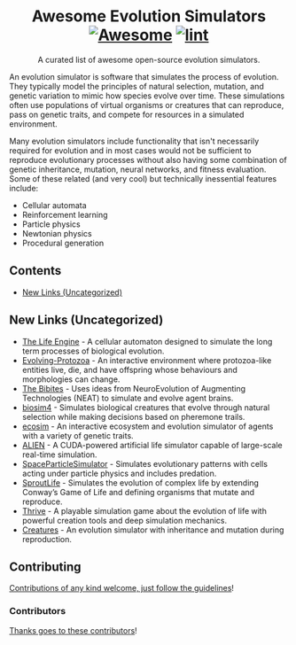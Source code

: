 <div align="center">

<!-- title -->

<!--lint ignore no-dead-urls-->

# Awesome Evolution Simulators [![Awesome](https://awesome.re/badge.svg)](https://awesome.re) [![lint](https://github.com/dietrich-stein/awesome-evolution-simulators/actions/workflows/lint.yaml/badge.svg)](https://github.com/dietrich-stein/awesome-evolution-simulators/actions/workflows/lint.yaml)

<!-- subtitle -->

A curated list of awesome open-source evolution simulators.

<!-- image 

<a href="" target="_blank" rel="noopener noreferrer">
  <img src="" />
</a>-->

</div>

<!-- description -->

An evolution simulator is software that simulates the process of evolution. They typically model the principles of natural selection, mutation, and genetic variation to mimic how species evolve over time. These simulations often use populations of virtual organisms or creatures that can reproduce, pass on genetic traits, and compete for resources in a simulated environment.

Many evolution simulators include functionality that isn't necessarily required for evolution and in most cases would not be sufficient to reproduce evolutionary processes without also having some combination of genetic inheritance, mutation, neural networks, and fitness evaluation. Some of these related (and very cool) but technically inessential features include:

- Cellular automata
- Reinforcement learning
- Particle physics
- Newtonian physics
- Procedural generation

<!-- TOC -->

## Contents

- [New Links (Uncategorized)](#new-links-uncategorized)

<!-- CONTENT -->

## New Links (Uncategorized)

- [The Life Engine](https://github.com/MaxRobinsonTheGreat/LifeEngine) - A cellular automaton designed to simulate the long term processes of biological evolution.
- [Evolving-Protozoa](https://github.com/DylanCope/Evolving-Protozoa) - An interactive environment where protozoa-like entities live, die, and have offspring whose behaviours and morphologies can change.
- [The Bibites](https://github.com/TheBibites/Bibites_Shared_Content) - Uses ideas from NeuroEvolution of Augmenting Technologies (NEAT) to simulate and evolve agent brains.
- [biosim4](https://github.com/davidrmiller/biosim4) - Simulates biological creatures that evolve through natural selection while making decisions based on pheremone trails.
- [ecosim](https://github.com/connor-brooks/ecosim) - An interactive ecosystem and evolution simulator of agents with a variety of genetic traits.
- [ALIEN](https://github.com/chrxh/alien) - A CUDA-powered artificial life simulator capable of large-scale real-time simulation.
- [SpaceParticleSimulator](https://github.com/Baanista/SpaceParticleSimulator) - Simulates evolutionary patterns with cells acting under particle physics and includes predation.
- [SproutLife](https://github.com/ShprAlex/SproutLife) - Simulates the evolution of complex life by extending Conway’s Game of Life and defining organisms that mutate and reproduce.
- [Thrive](https://github.com/Revolutionary-Games/Thrive) - A playable simulation game about the evolution of life with powerful creation tools and deep simulation mechanics.
- [Creatures](https://github.com/thopit/Creatures) - An evolution simulator with inheritance and mutation during reproduction.

<!-- END CONTENT -->

## Contributing

[Contributions of any kind welcome, just follow the guidelines](contributing.md)!

### Contributors

[Thanks goes to these contributors](https://github.com/dietrich-stein/awesome-evolution-simulators/graphs/contributors)!
